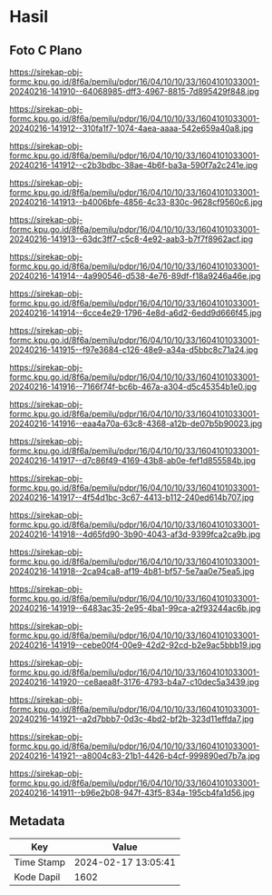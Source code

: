 # Hasil

## Foto C Plano

https://sirekap-obj-formc.kpu.go.id/8f6a/pemilu/pdpr/16/04/10/10/33/1604101033001-20240216-141910--64068985-dff3-4967-8815-7d895429f848.jpg

https://sirekap-obj-formc.kpu.go.id/8f6a/pemilu/pdpr/16/04/10/10/33/1604101033001-20240216-141912--310fa1f7-1074-4aea-aaaa-542e659a40a8.jpg

https://sirekap-obj-formc.kpu.go.id/8f6a/pemilu/pdpr/16/04/10/10/33/1604101033001-20240216-141912--c2b3bdbc-38ae-4b6f-ba3a-590f7a2c241e.jpg

https://sirekap-obj-formc.kpu.go.id/8f6a/pemilu/pdpr/16/04/10/10/33/1604101033001-20240216-141913--b4006bfe-4856-4c33-830c-9628cf9560c6.jpg

https://sirekap-obj-formc.kpu.go.id/8f6a/pemilu/pdpr/16/04/10/10/33/1604101033001-20240216-141913--63dc3ff7-c5c8-4e92-aab3-b7f7f8962acf.jpg

https://sirekap-obj-formc.kpu.go.id/8f6a/pemilu/pdpr/16/04/10/10/33/1604101033001-20240216-141914--4a990546-d538-4e76-89df-f18a9246a46e.jpg

https://sirekap-obj-formc.kpu.go.id/8f6a/pemilu/pdpr/16/04/10/10/33/1604101033001-20240216-141914--6cce4e29-1796-4e8d-a6d2-6edd9d666f45.jpg

https://sirekap-obj-formc.kpu.go.id/8f6a/pemilu/pdpr/16/04/10/10/33/1604101033001-20240216-141915--f97e3684-c126-48e9-a34a-d5bbc8c71a24.jpg

https://sirekap-obj-formc.kpu.go.id/8f6a/pemilu/pdpr/16/04/10/10/33/1604101033001-20240216-141916--7166f74f-bc6b-467a-a304-d5c45354b1e0.jpg

https://sirekap-obj-formc.kpu.go.id/8f6a/pemilu/pdpr/16/04/10/10/33/1604101033001-20240216-141916--eaa4a70a-63c8-4368-a12b-de07b5b90023.jpg

https://sirekap-obj-formc.kpu.go.id/8f6a/pemilu/pdpr/16/04/10/10/33/1604101033001-20240216-141917--d7c86f49-4169-43b8-ab0e-fef1d855584b.jpg

https://sirekap-obj-formc.kpu.go.id/8f6a/pemilu/pdpr/16/04/10/10/33/1604101033001-20240216-141917--4f54d1bc-3c67-4413-b112-240ed614b707.jpg

https://sirekap-obj-formc.kpu.go.id/8f6a/pemilu/pdpr/16/04/10/10/33/1604101033001-20240216-141918--4d65fd90-3b90-4043-af3d-9399fca2ca9b.jpg

https://sirekap-obj-formc.kpu.go.id/8f6a/pemilu/pdpr/16/04/10/10/33/1604101033001-20240216-141918--2ca94ca8-af19-4b81-bf57-5e7aa0e75ea5.jpg

https://sirekap-obj-formc.kpu.go.id/8f6a/pemilu/pdpr/16/04/10/10/33/1604101033001-20240216-141919--6483ac35-2e95-4ba1-99ca-a2f93244ac6b.jpg

https://sirekap-obj-formc.kpu.go.id/8f6a/pemilu/pdpr/16/04/10/10/33/1604101033001-20240216-141919--cebe00f4-00e9-42d2-92cd-b2e9ac5bbb19.jpg

https://sirekap-obj-formc.kpu.go.id/8f6a/pemilu/pdpr/16/04/10/10/33/1604101033001-20240216-141920--ce8aea8f-3176-4793-b4a7-c10dec5a3439.jpg

https://sirekap-obj-formc.kpu.go.id/8f6a/pemilu/pdpr/16/04/10/10/33/1604101033001-20240216-141921--a2d7bbb7-0d3c-4bd2-bf2b-323d11effda7.jpg

https://sirekap-obj-formc.kpu.go.id/8f6a/pemilu/pdpr/16/04/10/10/33/1604101033001-20240216-141921--a8004c83-21b1-4426-b4cf-999890ed7b7a.jpg

https://sirekap-obj-formc.kpu.go.id/8f6a/pemilu/pdpr/16/04/10/10/33/1604101033001-20240216-141911--b96e2b08-947f-43f5-834a-195cb4fa1d56.jpg


## Metadata

| Key        | Value               |
| ---------- | ------------------- |
| Time Stamp | 2024-02-17 13:05:41 |
| Kode Dapil | 1602                |



